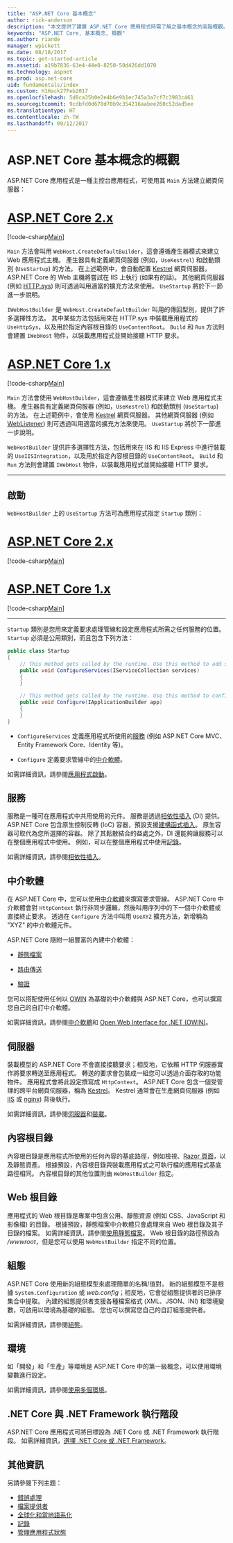 ```yaml
---
title: "ASP.NET Core 基本概念"
author: rick-anderson
description: "本文提供了建置 ASP.NET Core 應用程式時需了解之基本概念的高階概觀。"
keywords: "ASP.NET Core, 基本概念, 概觀"
ms.author: riande
manager: wpickett
ms.date: 08/18/2017
ms.topic: get-started-article
ms.assetid: a19b7836-63e4-44e8-8250-50d426dd1070
ms.technology: aspnet
ms.prod: asp.net-core
uid: fundamentals/index
ms.custom: H1Hack27Feb2017
ms.openlocfilehash: 5d8ca35b0e2e4b6e9b1ec745a3a7cf7c3983c461
ms.sourcegitcommit: 9cdbfd0d670d70b9c354216aabee260c52dad5ee
ms.translationtype: HT
ms.contentlocale: zh-TW
ms.lasthandoff: 09/12/2017
---
```

# <a name="aspnet-core-fundamentals-overview"></a>ASP.NET Core 基本概念的概觀

ASP.NET Core 應用程式是一種主控台應用程式，可使用其 `Main` 方法建立網頁伺服器：

# <a name="aspnet-core-2xtabaspnetcore2x"></a>[ASP.NET Core 2.x](#tab/aspnetcore2x)

[!code-csharp[Main](../getting-started/sample/aspnetcoreapp/Program2x.cs)]

`Main` 方法會叫用 `WebHost.CreateDefaultBuilder`，這會遵循產生器模式來建立 Web 應用程式主機。 產生器具有定義網頁伺服器 (例如，`UseKestrel`) 和啟動類別 (`UseStartup`) 的方法。 在上述範例中，會自動配置 [Kestrel](xref:fundamentals/servers/kestrel) 網頁伺服器。 ASP.NET Core 的 Web 主機將嘗試在 IIS 上執行 (如果有的話)。 其他網頁伺服器 (例如 [HTTP.sys](xref:fundamentals/servers/httpsys)) 則可透過叫用適當的擴充方法來使用。 `UseStartup` 將於下一節進一步說明。

`IWebHostBuilder` 是 `WebHost.CreateDefaultBuilder` 叫用的傳回型別，提供了許多選擇性方法。 其中某些方法包括用來在 HTTP.sys 中裝載應用程式的 `UseHttpSys`，以及用於指定內容根目錄的 `UseContentRoot`。 `Build` 和 `Run` 方法則會建置 `IWebHost` 物件，以裝載應用程式並開始接聽 HTTP 要求。

# <a name="aspnet-core-1xtabaspnetcore1x"></a>[ASP.NET Core 1.x](#tab/aspnetcore1x)

[!code-csharp[Main](../getting-started/sample/aspnetcoreapp/Program.cs)]

`Main` 方法會使用 `WebHostBuilder`，這會遵循產生器模式來建立 Web 應用程式主機。 產生器具有定義網頁伺服器 (例如，`UseKestrel`) 和啟動類別 (`UseStartup`) 的方法。 在上述範例中，會使用 [Kestrel](xref:fundamentals/servers/kestrel) 網頁伺服器。 其他網頁伺服器 (例如 [WebListener](xref:fundamentals/servers/weblistener)) 則可透過叫用適當的擴充方法來使用。 `UseStartup` 將於下一節進一步說明。

`WebHostBuilder` 提供許多選擇性方法，包括用來在 IIS 和 IIS Express 中進行裝載的 `UseIISIntegration`，以及用於指定內容根目錄的 `UseContentRoot`。 `Build` 和 `Run` 方法則會建置 `IWebHost` 物件，以裝載應用程式並開始接聽 HTTP 要求。

---

## <a name="startup"></a>啟動

`WebHostBuilder` 上的 `UseStartup` 方法可為應用程式指定 `Startup` 類別：

# <a name="aspnet-core-2xtabaspnetcore2x"></a>[ASP.NET Core 2.x](#tab/aspnetcore2x)

[!code-csharp[Main](../getting-started/sample/aspnetcoreapp/Program2x.cs?highlight=10&range=6-17)]

# <a name="aspnet-core-1xtabaspnetcore1x"></a>[ASP.NET Core 1.x](#tab/aspnetcore1x)

[!code-csharp[Main](../getting-started/sample/aspnetcoreapp/Program.cs?highlight=7&range=6-17)]

---

`Startup` 類別是您用來定義要求處理管線和設定應用程式所需之任何服務的位置。 `Startup` 必須是公用類別，而且包含下列方法：

```csharp
public class Startup
{
    // This method gets called by the runtime. Use this method to add services to the container.
    public void ConfigureServices(IServiceCollection services)
    {
    }

    // This method gets called by the runtime. Use this method to configure the HTTP request pipeline.
    public void Configure(IApplicationBuilder app)
    {
    }
}
```

* `ConfigureServices` 定義應用程式所使用的[服務](#services) (例如 ASP.NET Core MVC、Entity Framework Core、Identity 等)。

* `Configure` 定義要求管線中的[中介軟體](xref:fundamentals/middleware)。

如需詳細資訊，請參閱[應用程式啟動](xref:fundamentals/startup)。

## <a name="services"></a>服務

服務是一種可在應用程式中共用使用的元件。 服務是透過[相依性插入](xref:fundamentals/dependency-injection) (DI) 提供。 ASP.NET Core 包含原生控制反轉 (IoC) 容器，預設支援[建構函式插入](xref:mvc/controllers/dependency-injection#constructor-injection)。 原生容器可取代為您所選擇的容器。 除了其鬆散結合的益處之外，DI 還能夠讓服務可以在整個應用程式中使用。 例如，可以在整個應用程式中使用[記錄](xref:fundamentals/logging)。

如需詳細資訊，請參閱[相依性插入](xref:fundamentals/dependency-injection)。

## <a name="middleware"></a>中介軟體

在 ASP.NET Core 中，您可以使用[中介軟體](xref:fundamentals/middleware)來撰寫要求管線。 ASP.NET Core 中介軟體會對 `HttpContext` 執行非同步邏輯，然後叫用序列中的下一個中介軟體或直接終止要求。 透過在 `Configure` 方法中叫用 `UseXYZ` 擴充方法，新增稱為 "XYZ" 的中介軟體元件。

ASP.NET Core 隨附一組豐富的內建中介軟體：

* [靜態檔案](xref:fundamentals/static-files)

* [路由傳送](xref:fundamentals/routing)

* [驗證](xref:security/authentication/index)

您可以搭配使用任何以 [OWIN](http://owin.org) 為基礎的中介軟體與 ASP.NET Core，也可以撰寫您自己的自訂中介軟體。

如需詳細資訊，請參閱[中介軟體](xref:fundamentals/middleware)和 [Open Web Interface for .NET (OWIN)](xref:fundamentals/owin)。

## <a name="servers"></a>伺服器

裝載模型的 ASP.NET Core 不會直接接聽要求；相反地，它依賴 HTTP 伺服器實作將要求轉送至應用程式。 轉送的要求會包裝成一組您可以透過介面存取的功能物件。 應用程式會將此設定撰寫成 `HttpContext`。 ASP.NET Core 包含一個受管理的跨平台網頁伺服器，稱為 [Kestrel](xref:fundamentals/servers/kestrel)。 Kestrel 通常會在生產網頁伺服器 (例如 [IIS](https://www.iis.net/) 或 [nginx](http://nginx.org)) 背後執行。

如需詳細資訊，請參閱[伺服器](xref:fundamentals/servers/index)和[裝載](xref:fundamentals/hosting)。

## <a name="content-root"></a>內容根目錄

內容根目錄是應用程式所使用的任何內容的基底路徑，例如檢視、[Razor 頁面](xref:mvc/razor-pages/index)，以及靜態資產。 根據預設，內容根目錄與裝載應用程式之可執行檔的應用程式基底路徑相同。 內容根目錄的其他位置則由 `WebHostBuilder` 指定。

## <a name="web-root"></a>Web 根目錄

應用程式的 Web 根目錄是專案中包含公用、靜態資源 (例如 CSS、JavaScript 和影像檔) 的目錄。 根據預設，靜態檔案中介軟體只會處理來自 Web 根目錄及其子目錄的檔案。 如需詳細資訊，請參閱[使用靜態檔案](xref:fundamentals/static-files)。 Web 根目錄的路徑預設為 */wwwroot*，但是您可以使用 `WebHostBuilder` 指定不同的位置。

## <a name="configuration"></a>組態

ASP.NET Core 使用新的組態模型來處理簡單的名稱/值對。 新的組態模型不是根據 `System.Configuration` 或 *web.config*；相反地，它會從組態提供者的已排序集合中提取。 內建的組態提供者支援各種檔案格式 (XML、JSON、INI) 和環境變數，可啟用以環境為基礎的組態。 您也可以撰寫您自己的自訂組態提供者。

如需詳細資訊，請參閱[組態](xref:fundamentals/configuration)。

## <a name="environments"></a>環境

如「開發」和「生產」等環境是 ASP.NET Core 中的第一級概念，可以使用環境變數進行設定。

如需詳細資訊，請參閱[使用多個環境](xref:fundamentals/environments)。

## <a name="net-core-vs-net-framework-runtime"></a>.NET Core 與 .NET Framework 執行階段

ASP.NET Core 應用程式可將目標設為 .NET Core 或 .NET Framework 執行階段。 如需詳細資訊，[選擇 .NET Core 或 .NET Framework](https://docs.microsoft.com/dotnet/articles/standard/choosing-core-framework-server)。

## <a name="additional-information"></a>其他資訊

另請參閱下列主題：

- [錯誤處理](xref:fundamentals/error-handling)
- [檔案提供者](xref:fundamentals/file-providers)
- [全球化和當地語系化](xref:fundamentals/localization)
- [記錄](xref:fundamentals/logging)
- [管理應用程式狀態](xref:fundamentals/app-state)

